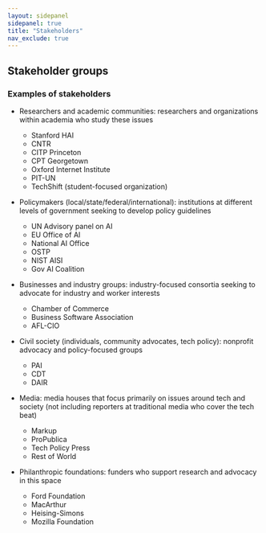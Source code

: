 ```yaml
---
layout: sidepanel
sidepanel: true
title: "Stakeholders"
nav_exclude: true
---
```


## Stakeholder groups

### Examples of stakeholders
- Researchers and academic communities: researchers and organizations within academia who study these issues
  - Stanford HAI
  - CNTR
  - CITP Princeton
  - CPT Georgetown
  - Oxford Internet Institute
  - PIT-UN
  - TechShift (student-focused organization)
  
- Policymakers (local/state/federal/international): institutions at different levels of government seeking to develop policy guidelines
  - UN Advisory panel on AI
  - EU Office of AI
  - National AI Office
  - OSTP
  - NIST AISI
  - Gov AI Coalition

- Businesses and industry groups: industry-focused consortia seeking to advocate for industry and worker interests
  - Chamber of Commerce
  - Business Software Association
  - AFL-CIO 

- Civil society (individuals, community advocates, tech policy): nonprofit advocacy and policy-focused groups
  - PAI
  - CDT
  - DAIR

- Media: media houses that focus primarily on issues around tech and society (not including reporters at traditional media who cover the tech beat)
  - Markup
  - ProPublica
  - Tech Policy Press
  - Rest of World

- Philanthropic foundations: funders who support research and advocacy in this space
  - Ford Foundation
  - MacArthur
  - Heising-Simons
  - Mozilla Foundation
